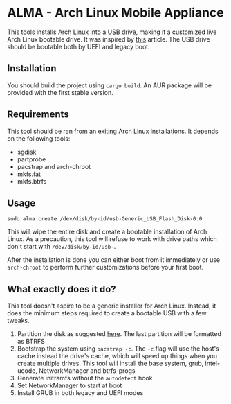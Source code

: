 # ALMA - Arch Linux Mobile Appliance

This tools installs Arch Linux into a USB drive, making it a customized live Arch Linux bootable
drive. It was inspired by [this](http://valleycat.org/linux/arch-usb.html) article. The USB drive
should be bootable both by UEFI and legacy boot.

## Installation

You should build the project using `cargo build`. An AUR package will be provided with the first
stable version.

## Requirements

This tool should be ran from an exiting Arch Linux installations. It depends on the following tools:

* sgdisk
* partprobe
* pacstrap and arch-chroot
* mkfs.fat
* mkfs.btrfs

## Usage

``` shell
sudo alma create /dev/disk/by-id/usb-Generic_USB_Flash_Disk-0:0
```

This will wipe the entire disk and create a bootable installation of Arch Linux. As a precaution,
this tool will refuse to work with drive paths which don't start with `/dev/disk/by-id/usb-`.

After the installation is done you can either boot from it immediately or use `arch-chroot` to
perform further customizations before your first boot.

## What exactly does it do?

This tool doesn't aspire to be a generic installer for Arch Linux. Instead, it does the minimum
steps required to create a bootable USB with a few tweaks.

1. Partition the disk as suggested [here](http://valleycat.org/linux/arch-usb.html). The last
   partition will be formatted as BTRFS
1. Bootstrap the system using `pacstrap -c`. The `-c` flag will use the host's cache instead the
drive's cache, which will speed up things when you create multiple drives. This tool will install
the base system, grub, intel-ucode, NetworkManager and btrfs-progs
1. Generate initramfs without the `autodetect` hook
1. Set NetworkManager to start at boot
1. Install GRUB in both legacy and UEFI modes
